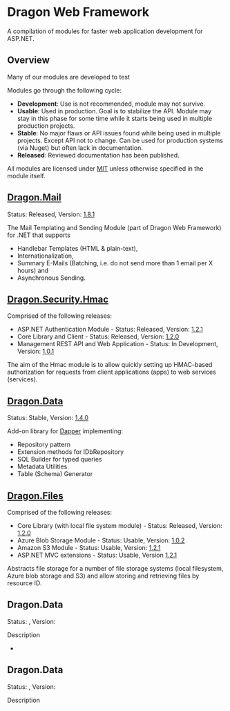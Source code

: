 # Dragon Web Framework
A compilation of modules for faster web application development for ASP.NET.

## Overview

Many of our modules are developed to test 

Modules go through the following cycle:
- **Development**: Use is not recommended, module may not survive. 
- **Usable**: Used in production. Goal is to stabilize the API. Module may stay in this phase for some time while it starts being used in multiple production projects.
- **Stable**: No major flaws or API issues found while being used in multiple projects. Except API not to change. Can be used for production systems (via Nuget) but often lack in documentation. 
- **Released**: Reviewed documentation has been published.


All modules are licensed under [MIT](https://opensource.org/licenses/MIT) unless otherwise specified in the module itself.





## [Dragon.Mail](https://github.com/aduggleby/dragon/tree/master/proj/Mail)

Status: Released, Version: [1.8.1](http://www.nuget.org/packages/Dragon.Mail/)

The Mail Templating and Sending Module (part of Dragon Web Framework) for .NET that supports 

- Handlebar Templates (HTML & plain-text), 
- Internationalization, 
- Summary E-Mails (Batching, i.e. do not send more than 1 email per X hours) and 
- Asynchronous Sending.



## [Dragon.Security.Hmac](https://github.com/aduggleby/dragon/tree/master/proj/Security.Hmac)

Comprised of the following releases:

- ASP.NET Authentication Module - Status: Released, Version: [1.2.1](http://www.nuget.org/packages/Dragon.Security.Hmac.Module/)
- Core Library and Client - Status: Released, Version: [1.2.0](http://www.nuget.org/packages/Dragon.Security.Hmac.Core/)
- Management REST API and Web Application - Status: In Development, Version: [1.0.1](http://www.nuget.org/packages/Dragon.Security.Hmac.ManagementWeb/)

The aim of the Hmac module is to allow quickly setting up HMAC-based authorization 
for requests from client applications (apps) to web services (services).



## [Dragon.Data](https://github.com/aduggleby/dragon/tree/master/proj/Data)

Status: Stable, Version: [1.4.0](http://www.nuget.org/packages/Dragon.Data/)

Add-on library for [Dapper](https://github.com/StackExchange/dapper-dot-net) implementing:

- Repository pattern 
- Extension methods for IDbRepository
- SQL Builder for typed queries
- Metadata Utilities
- Table (Schema) Generator



## [Dragon.Files](https://github.com/aduggleby/dragon/tree/master/proj/Files)

Comprised of the following releases:

- Core Library (with local file system module) - Status: Released, Version: [1.2.0](http://www.nuget.org/packages/Dragon.Files/)
- Azure Blob Storage Module - Status: Usable, Version: [1.0.2](http://www.nuget.org/packages/Dragon.Files.AzureBlobStorage/) 
- Amazon S3 Module - Status: Usable, Version: [1.2.1](http://www.nuget.org/packages/Dragon.Files.S3/)
- ASP.NET MVC extensions - Status: Usable, Version [1.2.1](http://www.nuget.org/packages/Dragon.Files.MVC/)

Abstracts file storage for a number of file storage systems (local filesystem, Azure blob storage and S3) and allow storing and retrieving files by resource ID. 




## Dragon.Data

Status: , Version:

Description



- ​



## Dragon.Data

Status: , Version:

Description